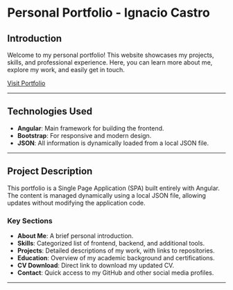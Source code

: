 # Personal Portfolio - Ignacio Castro

## Introduction

Welcome to my personal portfolio! This website showcases my projects, skills, and professional experience. Here, you can learn more about me, explore my work, and easily get in touch.

[Visit Portfolio](https://nacho-castro.github.io/portfolio-angular)

---

## Technologies Used

- **Angular**: Main framework for building the frontend.
- **Bootstrap**: For responsive and modern design.
- **JSON**: All information is dynamically loaded from a local JSON file.

---

## Project Description

This portfolio is a Single Page Application (SPA) built entirely with Angular. The content is managed dynamically using a local JSON file, allowing updates without modifying the application code.

### Key Sections

- **About Me**: A brief personal introduction.
- **Skills**: Categorized list of frontend, backend, and additional tools.
- **Projects**: Detailed descriptions of my work, with links to repositories.
- **Education**: Overview of my academic background and certifications.
- **CV Download**: Direct link to download my updated CV.
- **Contact**: Quick access to my GitHub and other social media profiles.

---